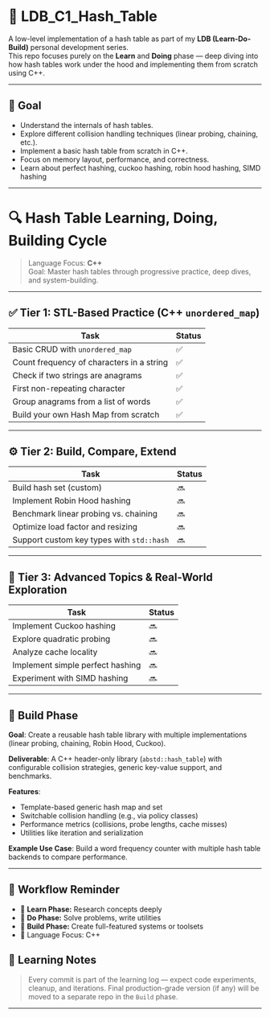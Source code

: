 # 🔧 LDB_C1_Hash_Table

A low-level implementation of a hash table as part of my **LDB (Learn-Do-Build)** personal development series.  
This repo focuses purely on the **Learn** and **Doing** phase — deep diving into how hash tables work under the hood and implementing them from scratch using C++.

---

## 🚀 Goal

- Understand the internals of hash tables.
- Explore different collision handling techniques (linear probing, chaining, etc.).
- Implement a basic hash table from scratch in C++.
- Focus on memory layout, performance, and correctness.
- Learn about perfect hashing, cuckoo hashing, robin hood hashing, SIMD hashing
---

# 🔍 Hash Table Learning, Doing, Building Cycle

> Language Focus: **C++**  
> Goal: Master hash tables through progressive practice, deep dives, and system-building.

---

## ✅ Tier 1: STL-Based Practice (C++ `unordered_map`)

| Task                                                | Status |
|-----------------------------------------------------|--------|
| Basic CRUD with `unordered_map`                     | ✅     |
| Count frequency of characters in a string           | ✅     |
| Check if two strings are anagrams                   | ✅     |
| First non-repeating character                       | ✅     |
| Group anagrams from a list of words                 | ✅     |
| Build your own Hash Map from scratch                | ✅     |

---

## ⚙️ Tier 2: Build, Compare, Extend

| Task | Status |
|------|--------|
| Build hash set (custom) | 🔜 |
| Implement Robin Hood hashing | 🔜 |
| Benchmark linear probing vs. chaining | 🔜 |
| Optimize load factor and resizing | 🔜 |
| Support custom key types with `std::hash` | 🔜 |

---

## 🔬 Tier 3: Advanced Topics & Real-World Exploration

| Task | Status |
|------|--------|
| Implement Cuckoo hashing | 🔜 |
| Explore quadratic probing | 🔜 |
| Analyze cache locality | 🔜 |
| Implement simple perfect hashing | 🔜 |
| Experiment with SIMD hashing | 🔜 |

---

## 🔨 Build Phase

**Goal**: Create a reusable hash table library with multiple implementations (linear probing, chaining, Robin Hood, Cuckoo).

**Deliverable**: A C++ header-only library (`abstd::hash_table`) with configurable collision strategies, generic key-value support, and benchmarks.

**Features**:

- Template-based generic hash map and set
- Switchable collision handling (e.g., via policy classes)
- Performance metrics (collisions, probe lengths, cache misses)
- Utilities like iteration and serialization

**Example Use Case**: Build a word frequency counter with multiple hash table backends to compare performance.

---

## 🔄 Workflow Reminder

- 🔹 **Learn Phase:** Research concepts deeply
- 🔹 **Do Phase:** Solve problems, write utilities
- 🔹 **Build Phase:** Create full-featured systems or toolsets
- 🧠 Language Focus: C++

## 🧠 Learning Notes

> Every commit is part of the learning log — expect code experiments, cleanup, and iterations.
> Final production-grade version (if any) will be moved to a separate repo in the `Build` phase.

---
